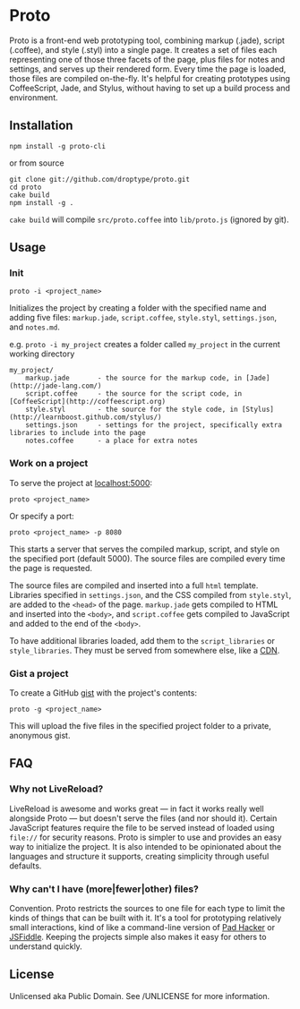 # Proto

Proto is a front-end web prototyping tool, combining markup (.jade), script (.coffee), and style (.styl) into a single page. It creates a set of files each representing one of those three facets of the page, plus files for notes and settings, and serves up their rendered form. Every time the page is loaded, those files are compiled on-the-fly. It's helpful for creating prototypes using CoffeeScript, Jade, and Stylus, without having to set up a build process and environment.

## Installation

    npm install -g proto-cli

or from source

    git clone git://github.com/droptype/proto.git
    cd proto
    cake build
    npm install -g .

`cake build` will compile `src/proto.coffee` into `lib/proto.js` (ignored by git).


## Usage

### Init

    proto -i <project_name>

Initializes the project by creating a folder with the specified name and adding five files: `markup.jade`, `script.coffee`, `style.styl`, `settings.json`, and `notes.md`.

e.g. `proto -i my_project` creates a folder called `my_project` in the current working directory

    my_project/
        markup.jade       - the source for the markup code, in [Jade](http://jade-lang.com/)
        script.coffee     - the source for the script code, in [CoffeeScript](http://coffeescript.org)
        style.styl        - the source for the style code, in [Stylus](http://learnboost.github.com/stylus/)
        settings.json     - settings for the project, specifically extra libraries to include into the page
        notes.coffee      - a place for extra notes


### Work on a project

To serve the project at [localhost:5000](http://localhost:5000):

    proto <project_name>

Or specify a port:

    proto <project_name> -p 8080

This starts a server that serves the compiled markup, script, and style on the specified port (default 5000). The source files are compiled every time the page is requested.

The source files are compiled and inserted into a full `html` template. Libraries specified in `settings.json`, and the CSS compiled from `style.styl`, are added to the `<head>` of the page. `markup.jade` gets compiled to HTML and inserted into the `<body>`, and `script.coffee` gets compiled to JavaScript and added to the end of the `<body>`.

To have additional libraries loaded, add them to the `script_libraries` or `style_libraries`. They must be served from somewhere else, like a [CDN](http://cdnjs.com/).

### Gist a project

To create a GitHub [gist](https://gist.github.com) with the project's contents:

    proto -g <project_name>

This will upload the five files in the specified project folder to a private, anonymous gist.


## FAQ

### Why not LiveReload?

LiveReload is awesome and works great — in fact it works really well alongside Proto — but doesn't serve the files (and nor should it). Certain JavaScript features require the file to be served instead of loaded using `file://` for security reasons. Proto is simpler to use and provides an easy way to initialize the project. It is also intended to be opinionated about the languages and structure it supports, creating simplicity through useful defaults.

### Why can't I have (more|fewer|other) files?

Convention. Proto restricts the sources to one file for each type to limit the kinds of things that can be built with it. It's a tool for prototyping relatively small interactions, kind of like a command-line version of [Pad Hacker](http://padhacker.net) or [JSFiddle](http://jsfiddle.net). Keeping the projects simple also makes it easy for others to understand quickly.


## License

Unlicensed aka Public Domain. See /UNLICENSE for more information.

